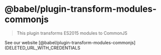 # @babel/plugin-transform-modules-commonjs

> This plugin transforms ES2015 modules to CommonJS

See our website [@babel/plugin-transform-modules-commonjs](DELETED_URL_WITH_CREDENTIALS